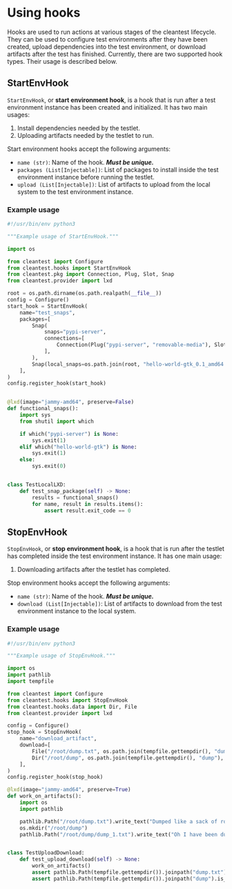 # Using hooks

Hooks are used to run actions at various stages of the cleantest lifecycle. They can be used to configure test
environments after they have been created, upload dependencies into the test environment, or download artifacts
after the test has finished. Currently, there are two supported hook types. Their usage is described below.

## StartEnvHook

`StartEnvHook`, or __start environment hook__, is a hook that is run after a test environment instance has been 
created and initialized. It has two main usages:

1. Install dependencies needed by the testlet.
2. Uploading artifacts needed by the testlet to run.

Start environment hooks accept the following arguments:

* `name (str)`: Name of the hook. ___Must be unique.___
* `packages (List[Injectable])`: List of packages to install inside the test environment instance before running the 
   testlet.
* `upload (List[Injectable])`: List of artifacts to upload from the local system to the test environment instance.

### Example usage

```python
#!/usr/bin/env python3

"""Example usage of StartEnvHook."""

import os

from cleantest import Configure
from cleantest.hooks import StartEnvHook
from cleantest.pkg import Connection, Plug, Slot, Snap
from cleantest.provider import lxd

root = os.path.dirname(os.path.realpath(__file__))
config = Configure()
start_hook = StartEnvHook(
    name="test_snaps",
    packages=[
        Snap(
            snaps="pypi-server",
            connections=[
                Connection(Plug("pypi-server", "removable-media"), Slot(name="removable-media"))
            ],
        ),
        Snap(local_snaps=os.path.join(root, "hello-world-gtk_0.1_amd64.snap"), dangerous=True),
    ],
)
config.register_hook(start_hook)


@lxd(image="jammy-amd64", preserve=False)
def functional_snaps():
    import sys
    from shutil import which

    if which("pypi-server") is None:
        sys.exit(1)
    elif which("hello-world-gtk") is None:
        sys.exit(1)
    else:
        sys.exit(0)


class TestLocalLXD:
    def test_snap_package(self) -> None:
        results = functional_snaps()
        for name, result in results.items():
            assert result.exit_code == 0
```

## StopEnvHook

`StopEnvHook`, or __stop environment hook__, is a hook that is run after the testlet has completed 
inside the test environment instance. It has one main usage:

1. Downloading artifacts after the testlet has completed.

Stop environment hooks accept the following arguments:

* `name (str)`: Name of the hook. ___Must be unique.___
* `download (List[Injectable])`: List of artifacts to download from the test environment instance to the local system.

### Example usage

```python
#!/usr/bin/env python3

"""Example usage of StopEnvHook."""

import os
import pathlib
import tempfile

from cleantest import Configure
from cleantest.hooks import StopEnvHook
from cleantest.hooks.data import Dir, File
from cleantest.provider import lxd

config = Configure()
stop_hook = StopEnvHook(
    name="download_artifact",
    download=[
        File("/root/dump.txt", os.path.join(tempfile.gettempdir(), "dump.txt"), overwrite=True),
        Dir("/root/dump", os.path.join(tempfile.gettempdir(), "dump"), overwrite=True),
    ],
)
config.register_hook(stop_hook)

@lxd(image="jammy-amd64", preserve=True)
def work_on_artifacts():
    import os
    import pathlib

    pathlib.Path("/root/dump.txt").write_text("Dumped like a sack of rocks")
    os.mkdir("/root/dump")
    pathlib.Path("/root/dump/dump_1.txt").write_text("Oh I have been dumped again!")


class TestUploadDownload:
    def test_upload_download(self) -> None:
        work_on_artifacts()
        assert pathlib.Path(tempfile.gettempdir()).joinpath("dump.txt").is_file() is True
        assert pathlib.Path(tempfile.gettempdir()).joinpath("dump").is_dir() is True
```